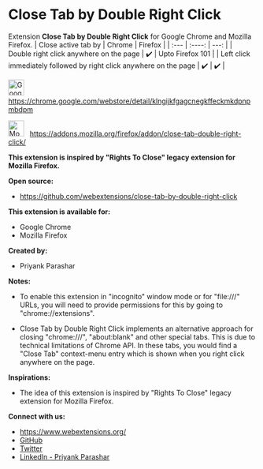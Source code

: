# Close Tab by Double Right Click
Extension **Close Tab by Double Right Click** for Google Chrome and Mozilla Firefox.
| Close active tab by                                                 | Chrome             | Firefox            |
| :---                                                                |        :----:      |               ---: |
| Double right click anywhere on the page                             | :heavy_check_mark: | Upto Firefox 101   |
| Left click immediately followed by right click anywhere on the page | :heavy_check_mark: | :heavy_check_mark: |
  
<img width="32" alt="Google Chrome Logo" src="https://cdn.rawgit.com/webextensions/live-css-editor/master/extension/ui-images/logo-google-chrome.svg"> &nbsp; https://chrome.google.com/webstore/detail/klngijkfgagcnegkffeckmkdpnpmbdpm

<img width="32" alt="Mozilla Firefox Logo" src="https://cdn.rawgit.com/webextensions/live-css-editor/master/extension/ui-images/logo-firefox_edited.png"> &nbsp; https://addons.mozilla.org/firefox/addon/close-tab-double-right-click/

**This extension is inspired by "Rights To Close" legacy extension for Mozilla Firefox.**

**Open source:**
* https://github.com/webextensions/close-tab-by-double-right-click

**This extension is available for:**
* Google Chrome
* Mozilla Firefox

**Created by:**
* Priyank Parashar

**Notes:**

* To enable this extension in "incognito" window mode or for "file:///" URLs, you will need to provide permissions for this by going to "chrome://extensions".

* Close Tab by Double Right Click implements an alternative approach for closing "chrome:///", "about:blank" and other special tabs. This is due to technical limitations of Chrome API. In these tabs, you would find a "Close Tab" context-menu entry which is shown when you right click anywhere on the page.

**Inspirations:**
* The idea of this extension is inspired by "Rights To Close" legacy extension for Mozilla Firefox.

**Connect with us:**
* https://www.webextensions.org/
* [GitHub](https://github.com/webextensions/close-tab-by-double-right-click)
* [Twitter](https://twitter.com/webextensions)
* [LinkedIn - Priyank Parashar](https://linkedin.com/in/ParasharPriyank/)
